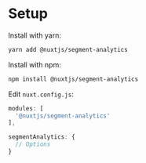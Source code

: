 # Setup

Install with yarn:

```bash
yarn add @nuxtjs/segment-analytics
```

Install with npm:

```bash
npm install @nuxtjs/segment-analytics
```

Edit `nuxt.config.js`:

```js
modules: [
  '@nuxtjs/segment-analytics'
],

segmentAnalytics: {
  // Options
}
```
